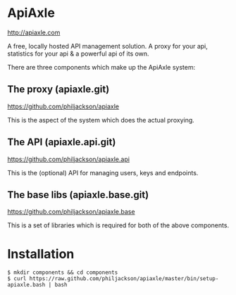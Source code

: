 # ApiAxle

http://apiaxle.com

A free, locally hosted API management solution. A proxy for your api,
statistics for your api & a powerful api of its own.

There are three components which make up the ApiAxle system:

## The proxy (apiaxle.git)

https://github.com/philjackson/apiaxle

This is the aspect of the system which does the actual proxying.

## The API (apiaxle.api.git)

https://github.com/philjackson/apiaxle.api

This is the (optional) API for managing users, keys and endpoints.

## The base libs (apiaxle.base.git)

https://github.com/philjackson/apiaxle.base

This is a set of libraries which is required for both of the above
components.

# Installation

    $ mkdir components && cd components
    $ curl https://raw.github.com/philjackson/apiaxle/master/bin/setup-apiaxle.bash | bash
